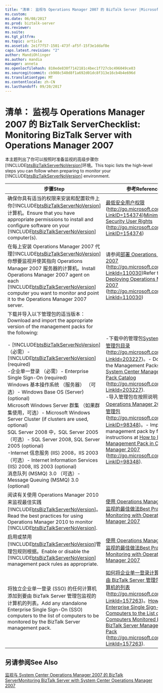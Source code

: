 ```yaml
---
title: "清单： 监视与 Operations Manager 2007 的 BizTalk Server |Microsoft 文档"
ms.custom: 
ms.date: 06/08/2017
ms.prod: biztalk-server
ms.reviewer: 
ms.suite: 
ms.tgt_pltfrm: 
ms.topic: article
ms.assetid: 2e1f7f57-1501-473f-af5f-15f3e1ddaf8e
caps.latest.revision: "2"
author: MandiOhlinger
ms.author: mandia
manager: anneta
ms.openlocfilehash: 810ede830f7142181c4bec1f727cbc496049ce03
ms.sourcegitcommit: cb908c540d8f1a692d01dc8f313e16cb4b4e696d
ms.translationtype: MT
ms.contentlocale: zh-CN
ms.lasthandoff: 09/20/2017
---
```

# <a name="checklist-monitoring-biztalk-server-with-operations-manager-2007"></a><span data-ttu-id="d7bee-102">清单： 监视与 Operations Manager 2007 的 BizTalk Server</span><span class="sxs-lookup"><span data-stu-id="d7bee-102">Checklist: Monitoring BizTalk Server with Operations Manager 2007</span></span>
<span data-ttu-id="d7bee-103">本主题列出了你可以按照时准备监视的高级步骤你[!INCLUDE[btsBizTalkServerNoVersion](../includes/btsbiztalkservernoversion-md.md)]环境。</span><span class="sxs-lookup"><span data-stu-id="d7bee-103">This topic lists the high-level steps you can follow when preparing to monitor your [!INCLUDE[btsBizTalkServerNoVersion](../includes/btsbiztalkservernoversion-md.md)] environment.</span></span>  
  
|<span data-ttu-id="d7bee-104">步骤</span><span class="sxs-lookup"><span data-stu-id="d7bee-104">Step</span></span>|<span data-ttu-id="d7bee-105">参考</span><span class="sxs-lookup"><span data-stu-id="d7bee-105">Reference</span></span>|  
|----------|---------------|  
|<span data-ttu-id="d7bee-106">确保你具有适当的权限来安装和配置软件上你[!INCLUDE[btsBizTalkServerNoVersion](../includes/btsbiztalkservernoversion-md.md)]计算机。</span><span class="sxs-lookup"><span data-stu-id="d7bee-106">Ensure that you have appropriate permissions to install and configure software on your [!INCLUDE[btsBizTalkServerNoVersion](../includes/btsbiztalkservernoversion-md.md)] computer(s).</span></span>|<span data-ttu-id="d7bee-107">[最低安全用户权限](http://go.microsoft.com/fwlink/?LinkID=154374)(http://go.microsoft.com/fwlink/?LinkID=154374)</span><span class="sxs-lookup"><span data-stu-id="d7bee-107">[Minimum Security User Rights](http://go.microsoft.com/fwlink/?LinkID=154374) (http://go.microsoft.com/fwlink/?LinkID=154374)</span></span>|  
|<span data-ttu-id="d7bee-108">在每上安装 Operations Manager 2007 代理[!INCLUDE[btsBizTalkServerNoVersion](../includes/btsbiztalkservernoversion-md.md)]你想要监视并使其指向 Operations Manager 2007 服务器的计算机。</span><span class="sxs-lookup"><span data-stu-id="d7bee-108">Install Operations Manager 2007 agent on each [!INCLUDE[btsBizTalkServerNoVersion](../includes/btsbiztalkservernoversion-md.md)] computer you want to monitor and point it to the Operations Manager 2007 server.</span></span>|<span data-ttu-id="d7bee-109">请参阅[部署 Operations Manager 2007](http://go.microsoft.com/fwlink/?LinkId=110030) (http://go.microsoft.com/fwlink/?LinkId=110030)</span><span class="sxs-lookup"><span data-stu-id="d7bee-109">Refer to [Deploying Operations Manager 2007](http://go.microsoft.com/fwlink/?LinkId=110030) (http://go.microsoft.com/fwlink/?LinkId=110030)</span></span>|  
|<span data-ttu-id="d7bee-110">下载并导入以下管理包的适当版本：</span><span class="sxs-lookup"><span data-stu-id="d7bee-110">Download and import the appropriate version of the management packs for the following:</span></span><br /><br /> <span data-ttu-id="d7bee-111">-   [!INCLUDE[btsBizTalkServerNoVersion](../includes/btsbiztalkservernoversion-md.md)]（必需）</span><span class="sxs-lookup"><span data-stu-id="d7bee-111">-   [!INCLUDE[btsBizTalkServerNoVersion](../includes/btsbiztalkservernoversion-md.md)] (required)</span></span><br /><span data-ttu-id="d7bee-112">-企业单一登录 （必需）</span><span class="sxs-lookup"><span data-stu-id="d7bee-112">-   Enterprise Single Sign-On (required)</span></span><br /><span data-ttu-id="d7bee-113">Windows 基本操作系统 （服务器） （可选）</span><span class="sxs-lookup"><span data-stu-id="d7bee-113">-   Windows Base OS (Server) (optional)</span></span><br /><span data-ttu-id="d7bee-114">Microsoft Windows Server 群集 （如果群集使用，可选）</span><span class="sxs-lookup"><span data-stu-id="d7bee-114">-   Microsoft Windows Server Cluster (if clusters are used, optional)</span></span><br /><span data-ttu-id="d7bee-115">SQL Server 2008 中，SQL Server 2005 （可选）</span><span class="sxs-lookup"><span data-stu-id="d7bee-115">-   SQL Server 2008, SQL Server 2005 (optional)</span></span><br /><span data-ttu-id="d7bee-116">-Internet 信息服务 (IIS) 2008，IIS 2003 （可选）</span><span class="sxs-lookup"><span data-stu-id="d7bee-116">-   Internet Information Services (IIS) 2008, IIS 2003 (optional)</span></span><br /><span data-ttu-id="d7bee-117">消息队列 (MSMQ) 3.0 （可选）</span><span class="sxs-lookup"><span data-stu-id="d7bee-117">-   Message Queuing (MSMQ) 3.0 (optional)</span></span>|<span data-ttu-id="d7bee-118">-下载中的管理包[System Center 管理包目录](http://go.microsoft.com/fwlink/?LinkId=203227)(http://go.microsoft.com/fwlink/?LinkId=203227)。</span><span class="sxs-lookup"><span data-stu-id="d7bee-118">-   Download the Management Packs from [System Center Management Pack Catalog](http://go.microsoft.com/fwlink/?LinkId=203227) (http://go.microsoft.com/fwlink/?LinkId=203227).</span></span><br /><span data-ttu-id="d7bee-119">-导入管理包在按照说明[如何导入 Operations Manager 2007 中的管理包](http://go.microsoft.com/fwlink/?LinkID=98348)(http://go.microsoft.com/fwlink/?LinkID=98348)。</span><span class="sxs-lookup"><span data-stu-id="d7bee-119">-   Import the management pack by following instructions at [How to Import a Management Pack in Operations Manager 2007](http://go.microsoft.com/fwlink/?LinkID=98348) (http://go.microsoft.com/fwlink/?LinkID=98348).</span></span>|  
|<span data-ttu-id="d7bee-120">阅读有关使用 Operations Manager 2010 来监视最佳实践[!INCLUDE[btsBizTalkServerNoVersion](../includes/btsbiztalkservernoversion-md.md)]。</span><span class="sxs-lookup"><span data-stu-id="d7bee-120">Read the best practices for using Operations Manager 2010 to monitor [!INCLUDE[btsBizTalkServerNoVersion](../includes/btsbiztalkservernoversion-md.md)].</span></span>|[<span data-ttu-id="d7bee-121">使用 Operations Manager 2007 监视的最佳做法</span><span class="sxs-lookup"><span data-stu-id="d7bee-121">Best Practices for Monitoring with Operations Manager 2007</span></span>](../technical-guides/best-practices-for-monitoring-with-operations-manager-2007.md)|  
|<span data-ttu-id="d7bee-122">启用或禁用[!INCLUDE[btsBizTalkServerNoVersion](../includes/btsbiztalkservernoversion-md.md)]管理包规则根据。</span><span class="sxs-lookup"><span data-stu-id="d7bee-122">Enable or disable the [!INCLUDE[btsBizTalkServerNoVersion](../includes/btsbiztalkservernoversion-md.md)] management pack rules as appropriate.</span></span>|[<span data-ttu-id="d7bee-123">使用 Operations Manager 2007 监视的最佳做法</span><span class="sxs-lookup"><span data-stu-id="d7bee-123">Best Practices for Monitoring with Operations Manager 2007</span></span>](../technical-guides/best-practices-for-monitoring-with-operations-manager-2007.md)|  
|<span data-ttu-id="d7bee-124">将独立企业单一登录 (SSO) 的任何计算机添加到要由 BizTalk Server 管理包监视的计算机的列表。</span><span class="sxs-lookup"><span data-stu-id="d7bee-124">Add any standalone Enterprise Single Sign-On (SSO) computers to the list of computers to be monitored by the BizTalk Server management pack.</span></span>|<span data-ttu-id="d7bee-125">[如何将企业单一登录计算机添加到由 BizTalk Server 管理包监视的计算机的列表](http://go.microsoft.com/fwlink/?LinkId=157263)(http://go.microsoft.com/fwlink/?LinkId=157263)。</span><span class="sxs-lookup"><span data-stu-id="d7bee-125">[How to Add Enterprise Single Sign-On Computers to the List of Computers Monitored by the BizTalk Server Management Pack](http://go.microsoft.com/fwlink/?LinkId=157263) (http://go.microsoft.com/fwlink/?LinkId=157263).</span></span>|  
  
## <a name="see-also"></a><span data-ttu-id="d7bee-126">另请参阅</span><span class="sxs-lookup"><span data-stu-id="d7bee-126">See Also</span></span>  
 [<span data-ttu-id="d7bee-127">监视与 System Center Operations Manager 2007 的 BizTalk Server</span><span class="sxs-lookup"><span data-stu-id="d7bee-127">Monitoring BizTalk Server with System Center Operations Manager 2007</span></span>](../technical-guides/monitoring-biztalk-server-with-system-center-operations-manager-2007.md)
